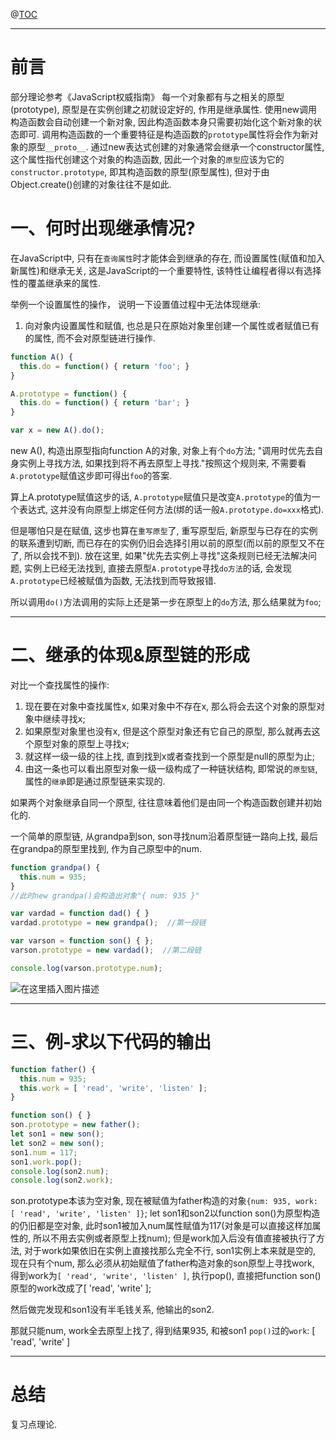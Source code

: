 @[TOC](文章目录)

---

# 前言
部分理论参考《JavaScript权威指南》
每一个对象都有与之相关的原型(prototype), 原型是在实例创建之初就设定好的, 作用是继承属性. 
使用new调用构造函数会自动创建一个新对象, 因此构造函数本身只需要初始化这个新对象的状态即可. 调用构造函数的一个重要特征是构造函数的`prototype`属性将会作为新对象的原型`__proto__`.
通过new表达式创建的对象通常会继承一个constructor属性, 这个属性指代创建这个对象的构造函数, 因此一个对象的`原型`应该为它的`constructor.prototype`, 即其构造函数的原型(原型属性), 但对于由Object.create()创建的对象往往不是如此.

# 一、何时出现继承情况?
在JavaScript中, 只有在`查询属性`时才能体会到继承的存在, 而设置属性(赋值和加入新属性)和继承无关, 这是JavaScript的一个重要特性, 该特性让编程者得以有选择性的覆盖继承来的属性.

举例一个设置属性的操作， 说明一下设置值过程中无法体现继承: 
1. 向对象内设置属性和赋值, 也总是只在原始对象里创建一个属性或者赋值已有的属性, 而不会对原型链进行操作.
```javascript
function A() {
  this.do = function() { return 'foo'; }
}

A.prototype = function() {
  this.do = function() { return 'bar'; }
}

var x = new A().do();
```
new A(), 构造出原型指向function A的对象, 对象上有个`do`方法;
"调用时优先去自身实例上寻找方法, 如果找到将不再去原型上寻找."按照这个规则来, 不需要看`A.prototype`赋值这步即可得出`foo`的答案.

算上A.prototype赋值这步的话, `A.prototype`赋值只是改变`A.prototype`的值为一个表达式, 这并没有向原型上绑定任何方法(绑的话一般`A.prototype.do=xxx`格式).

但是哪怕只是在赋值, 这步也算在`重写原型`了, 重写原型后, 新原型与已存在的实例的联系遭到切断, 而已存在的实例仍旧会选择引用以前的原型(而以前的原型又不在了, 所以会找不到). 
放在这里, 如果"优先去实例上寻找"这条规则已经无法解决问题, 实例上已经无法找到, 直接去原型`A.prototyp`e寻找`do方法`的话, 会发现`A.prototype`已经被赋值为函数, 无法找到而导致报错.

所以调用`do()`方法调用的实际上还是第一步在原型上的`do`方法, 那么结果就为`foo`;

---

# 二、继承的体现&原型链的形成
对比一个查找属性的操作:

1. 现在要在对象中查找属性x, 如果对象中不存在x, 那么将会去这个对象的原型对象中继续寻找x;
2. 如果原型对象里也没有x, 但是这个原型对象还有它自己的原型, 那么就再去这个原型对象的原型上寻找x;
3. 就这样一级一级的往上找, 直到找到x或者查找到一个原型是null的原型为止;
4. 由这一条也可以看出原型对象一级一级构成了一种链状结构, 即常说的`原型链`, 属性的`继承`即是通过原型链来实现的.

如果两个对象继承自同一个原型, 往往意味着他们是由同一个构造函数创建并初始化的.

一个简单的原型链, 从grandpa到son, son寻找num沿着原型链一路向上找, 最后在grandpa的原型里找到, 作为自己原型中的num.

```javascript
function grandpa() {
  this.num = 935;
}
//此时new grandpa()会构造出对象"{ num: 935 }"

var vardad = function dad() { }
vardad.prototype = new grandpa();  //第一段链

var varson = function son() { };
varson.prototype = new vardad();  //第二段链

console.log(varson.prototype.num);
```

![在这里插入图片描述](https://img-blog.csdnimg.cn/dd5cdc8a77f84ed68f5fd3e3a1b49f6a.png#pic_left)

---

# 三、例-求以下代码的输出
```javascript
function father() {
  this.num = 935;
  this.work = [ 'read', 'write', 'listen' ];
}

function son() { }
son.prototype = new father();
let son1 = new son();
let son2 = new son();
son1.num = 117;
son1.work.pop();
console.log(son2.num);
console.log(son2.work);
```
son.prototype本该为空对象, 现在被赋值为father构造的对象`{num: 935, work: [ 'read', 'write', 'listen' ]}`;
let son1和son2以function son()为原型构造的仍旧都是空对象, 此时son1被加入num属性赋值为117(对象是可以直接这样加属性的, 所以不用去实例或者原型上找num);
但是work加入后没有值直接被执行了方法, 对于work如果依旧在实例上直接找那么完全不行, son1实例上本来就是空的, 现在只有个num, 那么必须从初始赋值了father构造对象的son原型上寻找work, 得到work为`[ 'read', 'write', 'listen' ]`, 执行pop(), 直接把function son()原型的work改成了[ 'read', 'write' ];

然后做完发现和son1没有半毛钱关系, 他输出的son2.

那就只能num, work全去原型上找了, 得到结果935, 和被son1 `pop()`过的`work`: [ 'read', 'write' ]

---

# 总结
复习点理论.